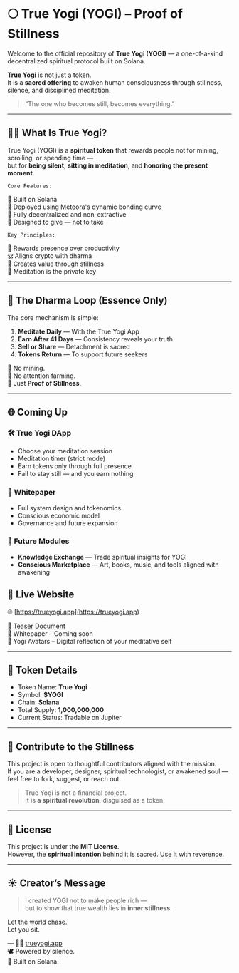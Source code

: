 # 🌕 True Yogi (YOGI) – Proof of Stillness

Welcome to the official repository of **True Yogi (YOGI)** — a one-of-a-kind decentralized spiritual protocol built on Solana.

**True Yogi** is not just a token.  
It is a **sacred offering** to awaken human consciousness through stillness, silence, and disciplined meditation.

> “The one who becomes still, becomes everything.”

---

## 🧘‍♂️ What Is True Yogi?

True Yogi (YOGI) is a **spiritual token** that rewards people not for mining, scrolling, or spending time —  
but for **being silent**, **sitting in meditation**, and **honoring the present moment**.

    Core Features:
🔹 Built on Solana  
🔹 Deployed using Meteora's dynamic bonding curve  
🔹 Fully decentralized and non-extractive  
🔹 Designed to give — not to take  

    Key Principles:
🌿 Rewards presence over productivity  
🕉️ Aligns crypto with dharma  
🌄 Creates value through stillness  
🔑 Meditation is the private key 

---

## 🔁 The Dharma Loop (Essence Only)

The core mechanism is simple:

1. **Meditate Daily** — With the True Yogi App  
2. **Earn After 41 Days** — Consistency reveals your truth
3. **Sell or Share** — Detachment is sacred
4. **Tokens Return** — To support future seekers

🚫 No mining.  
📡 No attention farming.  
🧘 Just **Proof of Stillness**.

---

## 🌐 Coming Up

### 🛠️ True Yogi DApp
- Choose your meditation session
- Meditation timer (strict mode)
- Earn tokens only through full presence
- Fail to stay still — and you earn nothing 

### 📄 Whitepaper
- Full system design and tokenomics
- Conscious economic model
- Governance and future expansion

### 🧿 Future Modules
- **Knowledge Exchange** — Trade spiritual insights for YOGI
- **Conscious Marketplace** — Art, books, music, and tools aligned with awakening


## 🔗 Live Website
🌐 [https://trueyogi.app](https://trueyogi.app)

📄 [Teaser Document](https://trueyogi.app/teaser.html)  
📘 Whitepaper – Coming soon  
🎨 Yogi Avatars – Digital reflection of your meditative self

---

## 💠 Token Details

- Token Name: **True Yogi**
- Symbol: **$YOGI**
- Chain: **Solana**
- Total Supply: **1,000,000,000**
- Current Status: Tradable on Jupiter

---

## 🧘 Contribute to the Stillness

This project is open to thoughtful contributors aligned with the mission.  
If you are a developer, designer, spiritual technologist, or awakened soul — feel free to fork, suggest, or reach out.

> True Yogi is not a financial project.  
> It is **a spiritual revolution**, disguised as a token.

---

## 📜 License

This project is under the **MIT License**.  
However, the **spiritual intention** behind it is sacred. Use it with reverence.

---

## ☀️ Creator’s Message

> I created YOGI not to make people rich —  
> but to show that true wealth lies in **inner stillness**.

Let the world chase.  
Let you sit.

—
🧘‍♂️ [trueyogi.app](https://trueyogi.app)  
🕊️ Powered by silence.  
🔗 Built on Solana.

